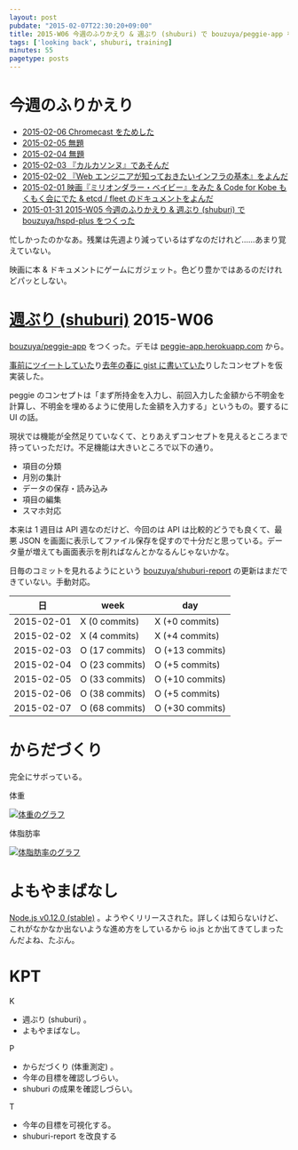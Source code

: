 ```yaml
---
layout: post
pubdate: "2015-02-07T22:30:20+09:00"
title: 2015-W06 今週のふりかえり & 週ぶり (shuburi) で bouzuya/peggie-app をつくった
tags: ['looking back', shuburi, training]
minutes: 55
pagetype: posts
---
```

# 今週のふりかえり

- [2015-02-06 Chromecast をためした][2015-02-06]
- [2015-02-05 無題][2015-02-05]
- [2015-02-04 無題][2015-02-04]
- [2015-02-03 『カルカソンヌ』であそんだ][2015-02-03]
- [2015-02-02 『Web エンジニアが知っておきたいインフラの基本』をよんだ][2015-02-02]
- [2015-02-01 映画『ミリオンダラー・ベイビー』をみた & Code for Kobe もくもく会にでた & etcd / fleet のドキュメントをよんだ][2015-02-01]
- [2015-01-31 2015-W05 今週のふりかえり & 週ぶり (shuburi) で bouzuya/hspd-plus をつくった][2015-01-31]

忙しかったのかなあ。残業は先週より減っているはずなのだけれど……あまり覚えていない。

映画に本 & ドキュメントにゲームにガジェット。色どり豊かではあるのだけれどパッとしない。

# [週ぶり (shuburi)][shuburi] 2015-W06

[bouzuya/peggie-app][] をつくった。デモは [peggie-app.herokuapp.com](https://peggie-app.herokuapp.com) から。

[事前にツイートしていた](http://togetter.com/li/779942)り[去年の春に gist に書いていた](https://gist.github.com/bouzuya/10569152)りしたコンセプトを仮実装した。

peggie のコンセプトは「まず所持金を入力し、前回入力した金額から不明金を計算し、不明金を埋めるように使用した金額を入力する」というもの。要するに UI の話。

現状では機能が全然足りていなくて、とりあえずコンセプトを見えるところまで持っていっただけ。不足機能は大きいところで以下の通り。

- 項目の分類
- 月別の集計
- データの保存・読み込み
- 項目の編集
- スマホ対応

本来は 1 週目は API 週なのだけど、今回のは API は比較的どうでも良くて、最悪 JSON を画面に表示してファイル保存を促すので十分だと思っている。データ量が増えても画面表示を削ればなんとかなるんじゃないかな。

日毎のコミットを見れるようにという [bouzuya/shuburi-report][] の更新はまだできていない。手動対応。

日         | week           | day
-----------|----------------|-----------------
2015-02-01 | X (0 commits)  | X (+0 commits)
2015-02-02 | X (4 commits)  | X (+4 commits)
2015-02-03 | O (17 commits) | O (+13 commits)
2015-02-04 | O (23 commits) | O (+5 commits)
2015-02-05 | O (33 commits) | O (+10 commits)
2015-02-06 | O (38 commits) | O (+5 commits)
2015-02-07 | O (68 commits) | O (+30 commits)

# からだづくり

完全にサボっている。

体重

[![体重のグラフ][graph-weight-img]][graph-weight-url]

体脂肪率

[![体脂肪率のグラフ][graph-percent-img]][graph-percent-url]

# よもやまばなし

[Node.js v0.12.0 (stable)](http://b.hatena.ne.jp/entry/241111163/comment/bouzuya) 。ようやくリリースされた。詳しくは知らないけど、これがなかなか出ないような進め方をしているから io.js とか出てきてしまったんだよね、たぶん。

# KPT

K

- 週ぶり (shuburi) 。
- よもやまばなし。

P

- からだづくり (体重測定) 。
- 今年の目標を確認しづらい。
- shuburi の成果を確認しづらい。

T

- 今年の目標を可視化する。
- shuburi-report を改良する

[2015-02-06]: http://blog.bouzuya.net/2015/02/06/
[2015-02-05]: http://blog.bouzuya.net/2015/02/05/
[2015-02-04]: http://blog.bouzuya.net/2015/02/04/
[2015-02-03]: http://blog.bouzuya.net/2015/02/03/
[2015-02-02]: http://blog.bouzuya.net/2015/02/02/
[2015-02-01]: http://blog.bouzuya.net/2015/02/01/
[2015-01-31]: http://blog.bouzuya.net/2015/01/31/
[shuburi]: http://shuburi.org
[bouzuya/peggie-app]: https://github.com/bouzuya/peggie-app
[bouzuya/shuburi-report]: https://github.com/bouzuya/shuburi-report
[graph-weight-img]: http://graph.hatena.ne.jp/bouzuya/graph?graphname=weight&startdate=2015-01-01&enddate=2015-02-07
[graph-weight-url]: http://graph.hatena.ne.jp/bouzuya/weight/?startdate=2015-01-01&enddate=2015-02-07
[graph-percent-img]: http://graph.hatena.ne.jp/bouzuya/graph?graphname=percent&startdate=2015-01-01&enddate=2015-02-07
[graph-percent-url]: http://graph.hatena.ne.jp/bouzuya/percent/?startdate=2015-01-01&enddate=2015-02-07
